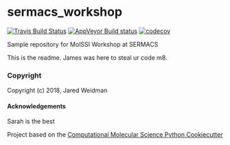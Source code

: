 sermacs_workshop
==============================
[//]: # (Badges)
[![Travis Build Status](https://travis-ci.org/jdweidman/sermacs-workshop.svg?branch=master)](https://travis-ci.org/REPLACE_WITH_OWNER_ACCOUNT/sermacs_workshop)
[![AppVeyor Build status](https://ci.appveyor.com/api/projects/status/l69nhihxnq5ackqn?svg=true)](https://ci.appveyor.com/project/REPLACE_WITH_OWNER_ACCOUNT/sermacs_workshop/branch/master)
[![codecov](https://codecov.io/gh/REPLACE_WITH_OWNER_ACCOUNT/sermacs_workshop/branch/master/graph/badge.svg)](https://codecov.io/gh/REPLACE_WITH_OWNER_ACCOUNT/sermacs_workshop/branch/master)

Sample repository for MolSSI Workshop at SERMACS

This is the readme.
James was here to steal ur code m8.

### Copyright

Copyright (c) 2018, Jared Weidman


#### Acknowledgements
Sarah is the best
 
Project based on the 
[Computational Molecular Science Python Cookiecutter](https://github.com/molssi/cookiecutter-cms)
